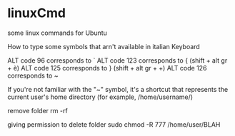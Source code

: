 # linuxCmd
some linux commands for Ubuntu 

How to type some symbols that arn't available in italian Keyboard 

ALT code 96 corresponds to `
ALT code 123 corresponds to { (shift + alt gr + è)
ALT code 125 corresponds to } (shift + alt gr + +)
ALT code 126 corresponds to ~

If you're not familiar with the "~" symbol, it's a shortcut that represents the current user's home directory (for example, /home/username/)

remove folder 
rm -rf <name of the folder>

giving permission to delete folder 
sudo chmod -R 777 /home/user/BLAH
